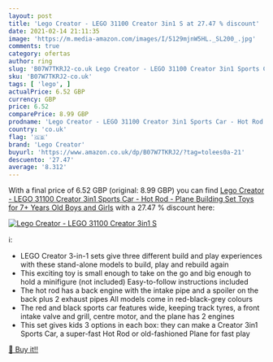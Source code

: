 ```yaml
---
layout: post
title: 'Lego Creator - LEGO 31100 Creator 3in1 S at 27.47 % discount'
date: 2021-02-14 21:11:35
image: 'https://m.media-amazon.com/images/I/5129mjnW5HL._SL200_.jpg'
comments: true
category: ofertas
author: ring
slug: 'B07W7TKRJ2-co.uk Lego Creator - LEGO 31100 Creator 3in1 Sports Car - Hot...'
sku: 'B07W7TKRJ2-co.uk'
tags: [ 'lego', ]
actualPrice: 6.52 GBP
currency: GBP
price: 6.52
comparePrice: 8.99 GBP
prodname: 'Lego Creator - LEGO 31100 Creator 3in1 Sports Car - Hot Rod - Plane Building Set  Toys for 7+ Years Old Boys and Girls'
country: 'co.uk'
flag: '🇬🇧'
brand: 'Lego Creator'
buyurl: 'https://www.amazon.co.uk/dp/B07W7TKRJ2/?tag=tolees0a-21'
descuento: '27.47'
average: '8.312'
---
```


With a final price of 6.52 GBP (original: 8.99 GBP) you can find [Lego Creator - LEGO 31100 Creator 3in1 Sports Car - Hot Rod - Plane Building Set  Toys for 7+ Years Old Boys and Girls](https://www.amazon.co.uk/dp/B07W7TKRJ2/?tag=tolees0a-21) with a  27.47 % discount here:

[![Lego Creator - LEGO 31100 Creator 3in1 S](https://m.media-amazon.com/images/I/5129mjnW5HL._SL200_.jpg)](https://www.amazon.co.uk/dp/B07W7TKRJ2/?tag=tolees0a-21)

ℹ️:

- LEGO Creator 3-in-1 sets give three different build and play experiences with these stand-alone models to build, play and rebuild again
- This exciting toy is small enough to take on the go and big enough to hold a minifigure (not included) Easy-to-follow instructions included
- The hot rod has a back engine with the intake pipe and a spoiler on the back plus 2 exhaust pipes All models come in red-black-grey colours
- The red and black sports car features wide, keeping track tyres, a front intake valve and grill, centre motor, and the plane has 2 engines
- This set gives kids 3 options in each box: they can make a Creator 3in1 Sports Car, a super-fast Hot Rod or old-fashioned Plane for fast play

[🛒 Buy it!!](https://www.amazon.co.uk/dp/B07W7TKRJ2/?tag=tolees0a-21)

